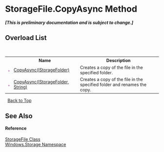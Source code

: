 # StorageFile.CopyAsync Method 
 _**\[This is preliminary documentation and is subject to change.\]**_


## Overload List
&nbsp;<table><tr><th></th><th>Name</th><th>Description</th></tr><tr><td>![Public method](media/pubmethod.gif "Public method")</td><td><a href="M_Windows_Storage_StorageFile_CopyAsync">CopyAsync(IStorageFolder)</a></td><td>
Creates a copy of the file in the specified folder.</td></tr><tr><td>![Public method](media/pubmethod.gif "Public method")</td><td><a href="M_Windows_Storage_StorageFile_CopyAsync_1">CopyAsync(IStorageFolder, String)</a></td><td>
Creates a copy of the file in the specified folder and renames the copy.</td></tr></table>&nbsp;
<a href="#storagefile.copyasync-method">Back to Top</a>

## See Also


#### Reference
<a href="T_Windows_Storage_StorageFile">StorageFile Class</a><br /><a href="N_Windows_Storage">Windows.Storage Namespace</a><br />